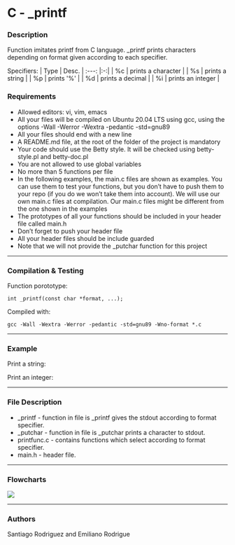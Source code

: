 # C - \_printf

### Description

Function imitates printf from C language. _printf prints characters depending on format given according to each specifier.

Specifiers:
| Type | Desc.
| :---: |:-:|
|  %c | prints a character |
|  %s | prints a string |
|  %p | prints '%' |
|  %d | prints a decimal |
|  %i | prints an integer |

### Requirements

- Allowed editors: vi, vim, emacs
- All your files will be compiled on Ubuntu 20.04 LTS using gcc, using the options -Wall -Werror -Wextra -pedantic -std=gnu89
- All your files should end with a new line
- A README.md file, at the root of the folder of the project is mandatory
- Your code should use the Betty style. It will be checked using betty-style.pl and betty-doc.pl
- You are not allowed to use global variables
- No more than 5 functions per file
- In the following examples, the main.c files are shown as examples. You can use them to test your functions, but you don’t have to push them to your repo (if you do we won’t take them into account). We will use our own main.c files at compilation. Our main.c files might be different from the one shown in the examples
- The prototypes of all your functions should be included in your header file called main.h
- Don’t forget to push your header file
- All your header files should be include guarded
- Note that we will not provide the _putchar function for this project
---

### Compilation & Testing

Function porototype:

    int _printf(const char *format, ...);

Compiled with:

    gcc -Wall -Wextra -Werror -pedantic -std=gnu89 -Wno-format *.c

---

### Example

Print a string:

Print an integer:

---
### File Description

- \_printf  - function in file is _printf gives the stdout according to format specifier.
- \_putchar - function in file is _putchar prints a character to stdout.
- printfunc.c - contains functions which select according to format specifier.
- main.h - header file.
---
### Flowcharts

![](https://imgur.com/a/W8PQcPd)

---

### Authors

Santiago Rodriguez and Emiliano Rodrigue
